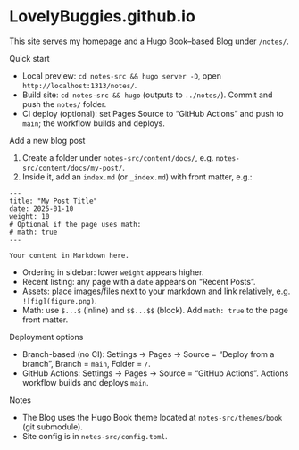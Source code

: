 # LovelyBuggies.github.io

This site serves my homepage and a Hugo Book–based Blog under `/notes/`.

Quick start
- Local preview: `cd notes-src && hugo server -D`, open `http://localhost:1313/notes/`.
- Build site: `cd notes-src && hugo` (outputs to `../notes/`). Commit and push the `notes/` folder.
- CI deploy (optional): set Pages Source to “GitHub Actions” and push to `main`; the workflow builds and deploys.

Add a new blog post
1) Create a folder under `notes-src/content/docs/`, e.g. `notes-src/content/docs/my-post/`.
2) Inside it, add an `index.md` (or `_index.md`) with front matter, e.g.:

```
---
title: "My Post Title"
date: 2025-01-10
weight: 10
# Optional if the page uses math:
# math: true
---

Your content in Markdown here.
```

- Ordering in sidebar: lower `weight` appears higher.
- Recent listing: any page with a `date` appears on “Recent Posts”.
- Assets: place images/files next to your markdown and link relatively, e.g. `![fig](figure.png)`.
- Math: use `$...$` (inline) and `$$...$$` (block). Add `math: true` to the page front matter.

Deployment options
- Branch-based (no CI): Settings → Pages → Source = “Deploy from a branch”, Branch = `main`, Folder = `/`.
- GitHub Actions: Settings → Pages → Source = “GitHub Actions”. Actions workflow builds and deploys `main`.

Notes
- The Blog uses the Hugo Book theme located at `notes-src/themes/book` (git submodule).
- Site config is in `notes-src/config.toml`.

